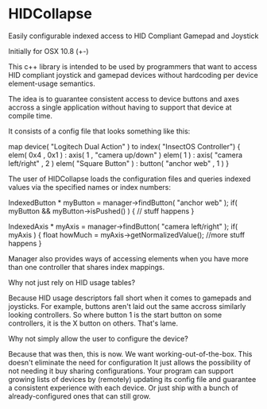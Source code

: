 HIDCollapse
===========

Easily configurable indexed access to HID Compliant Gamepad and Joystick

Initially for OSX 10.8 (+-)

This c++ library is intended to be  used by programmers that want to access HID compliant joystick and gamepad devices without hardcoding per device element-usage semantics.

The idea is to guarantee consistent access to device buttons and axes accross a single application without having to support that device at compile time.

It consists of a config file that looks something like this:

map device( "Logitech Dual Action" ) to index( "InsectOS Controller")
{
    elem( 0x4 , 0x1 )       : axis( 1 , "camera up/down" )
    elem( 1 )               : axis( "camera left/right" , 2 )
    elem( "Square Button" ) : button( "anchor web" , 1 )
}

The user of HIDCollapse loads the configuration files 
and queries indexed values via the specified names or index numbers:


IndexedButton * myButton = manager->findButton( "anchor web" );
if( myButton && myButton->isPushed() )
{
  // stuff happens
}

IndexedAxis * myAxis = manager->findButton( "camera left/right" );
if( myAxis )
{
   float howMuch = myAxis->getNormalizedValue();
   //more stuff happens
}

Manager also provides ways of accessing elements when you have 
more than one controller that shares index mappings.

Why not just rely on HID usage tables? 

Because HID usage descriptors fall short when it comes to gamepads and joysticks. For example, buttons aren't laid out the same accross similarly looking controllers. So where button 1 is the start button on some controllers, it is the X button on others.
That's lame.

Why not simply allow the user to configure the device?

Because that was then, this is now. We want working-out-of-the-box. This doesn't eliminate the need for configuration It just allows the possibility of not needing it buy sharing configurations. Your program can support growing lists of devices by (remotely) updating its config file and guarantee a consistent experience with each device. Or just ship with a bunch of already-configured ones that can still grow.

